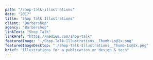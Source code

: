 ```yaml
---
path: "/shop-talk-illustrations"
date: "2017"
title: "Shop Talk Illustrations"
client: "Barbershop"
agency: "Barbershop"
linkText: "Shop Talk"
linkHref: "https://medium.com/shop-talk"
featuredImage: "./Shop-Talk-Illustrations__Thumb-Ls@2x.png"
featuredImageDesktop: "./Shop-Talk-Illustrations__Thumb-Ls@2x.png"
brief: "Illustrations for a publication on design & tech"
---
```

